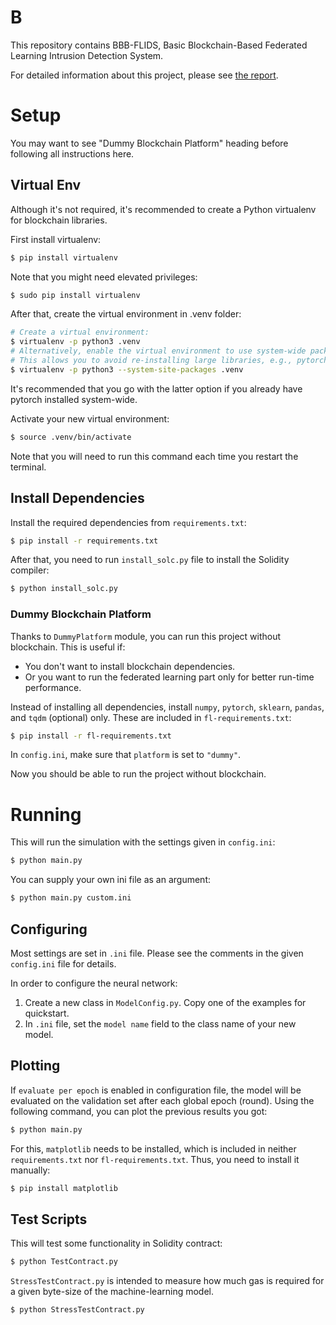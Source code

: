 # B

This repository contains BBB-FLIDS, Basic Blockchain-Based Federated Learning Intrusion Detection System.

For detailed information about this project, please see [the report](report/main.pdf).


# Setup

You may want to see "Dummy Blockchain Platform" heading before following all instructions here.

## Virtual Env

Although it's not required, it's recommended to create a Python virtualenv for blockchain libraries.

First install virtualenv:
```sh
$ pip install virtualenv
```

Note that you might need elevated privileges:
```sh
$ sudo pip install virtualenv
```

After that, create the virtual environment in .venv folder:
```sh
# Create a virtual environment:
$ virtualenv -p python3 .venv
# Alternatively, enable the virtual environment to use system-wide packages:
# This allows you to avoid re-installing large libraries, e.g., pytorch
$ virtualenv -p python3 --system-site-packages .venv
```
It's recommended that you go with the latter option if you already have pytorch installed system-wide.


Activate your new virtual environment:
```sh
$ source .venv/bin/activate
```
Note that you will need to run this command each time you restart the terminal.

## Install Dependencies

Install the required dependencies from `requirements.txt`:
```sh
$ pip install -r requirements.txt
```

After that, you need to run `install_solc.py` file to install the Solidity compiler:
```sh
$ python install_solc.py
```

### Dummy Blockchain Platform

Thanks to `DummyPlatform` module, you can run this project without blockchain.
This is useful if:
- You don't want to install blockchain dependencies.
- Or you want to run the federated learning part only for better run-time performance.

Instead of installing all dependencies, install `numpy`, `pytorch`, `sklearn`, `pandas`, and `tqdm` (optional) only.
These are included in `fl-requirements.txt`:
```sh
$ pip install -r fl-requirements.txt
```

In `config.ini`, make sure that `platform` is set to `"dummy"`.

Now you should be able to run the project without blockchain.



# Running

This will run the simulation with the settings given in `config.ini`:
```sh
$ python main.py
```

You can supply your own ini file as an argument:
```sh
$ python main.py custom.ini
```

## Configuring

Most settings are set in `.ini` file.
Please see the comments in the given `config.ini` file for details.

In order to configure the neural network:
1. Create a new class in `ModelConfig.py`. Copy one of the examples for quickstart.
2. In `.ini` file, set the `model name` field to the class name of your new model.


## Plotting

If `evaluate per epoch` is enabled in configuration file, the model will be evaluated on the validation set after each global epoch (round).
Using the following command, you can plot the previous results you got:
```sh
$ python main.py
```

For this, `matplotlib` needs to be installed, which is included in neither `requirements.txt` nor `fl-requirements.txt`.
Thus, you need to install it manually:
```sh
$ pip install matplotlib
```

## Test Scripts

This will test some functionality in Solidity contract:
```sh
$ python TestContract.py
```

`StressTestContract.py` is intended to measure how much gas is required for a given byte-size of the machine-learning model.
```sh
$ python StressTestContract.py
```
